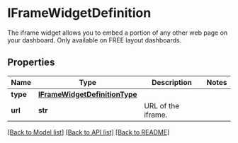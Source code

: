 # IFrameWidgetDefinition

The iframe widget allows you to embed a portion of any other web page on your dashboard. Only available on FREE layout dashboards.
## Properties
Name | Type | Description | Notes
------------ | ------------- | ------------- | -------------
**type** | [**IFrameWidgetDefinitionType**](IFrameWidgetDefinitionType.md) |  | 
**url** | **str** | URL of the iframe. | 

[[Back to Model list]](README.md#documentation-for-models) [[Back to API list]](README.md#documentation-for-api-endpoints) [[Back to README]](README.md)


